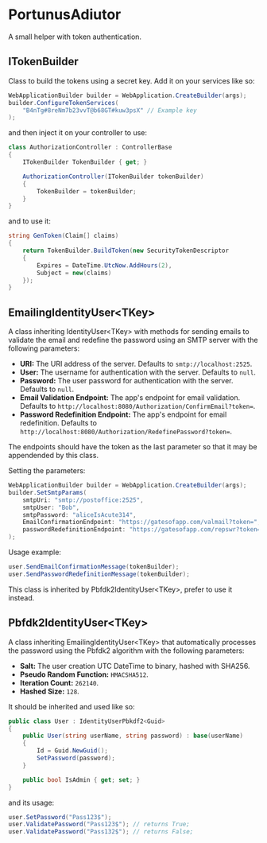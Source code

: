 # PortunusAdiutor
A small helper with token authentication.

## ITokenBuilder
Class to build the tokens using a secret key.
Add it on your services like so:

```csharp
WebApplicationBuilder builder = WebApplication.CreateBuilder(args);
builder.ConfigureTokenServices(
	"B4nTg#8reNm7b23vvT@b68GT#kuw3psX" // Example key
);
```

and then inject it on your controller to use:

```csharp
class AuthorizationController : ControllerBase
{
	ITokenBuilder TokenBuilder { get; }

	AuthorizationController(ITokenBuilder tokenBuilder)
	{
		TokenBuilder = tokenBuilder;
	}
}
```

and to use it:

```csharp
string GenToken(Claim[] claims)
{
	return TokenBuilder.BuildToken(new SecurityTokenDescriptor
	{
		Expires = DateTime.UtcNow.AddHours(2),
		Subject = new(claims)
	});
}
```

## EmailingIdentityUser\<TKey>
A class inheriting IdentityUser\<TKey> with methods for sending emails to validate the email and redefine the password using an SMTP server with the following parameters:
 - **URI:** The URI address of the server. Defaults to `smtp://localhost:2525`.
 - **User:** The username for authentication with the server. Defaults to `null`.
 - **Password:** The user password for authentication with the server. Defaults to `null`.
 - **Email Validation Endpoint:** The app's endpoint for email validation. Defaults to `http://localhost:8080/Authorization/ConfirmEmail?token=`.
 - **Password Redefinition Endpoint:** The app's endpoint for email redefinition. Defaults to `http://localhost:8080/Authorization/RedefinePassword?token=`.

The endpoints should have the token as the last parameter so that it may be appendended by this class.

Setting the parameters:

```csharp
WebApplicationBuilder builder = WebApplication.CreateBuilder(args);
builder.SetSmtpParams(
	smtpUri: "smtp://postoffice:2525",
	smtpUser: "Bob",
	smtpPassword: "aliceIsAcute314",
	EmailConfirmationEndpoint: "https://gatesofapp.com/valmail?token=",
	passwordRedefinitionEndpoint: "https://gatesofapp.com/repswr?token="
);
```

Usage example:

```csharp
user.SendEmailConfirmationMessage(tokenBuilder);
user.SendPasswordRedefinitionMessage(tokenBuilder);
```


This class is inherited by Pbfdk2IdentityUser\<TKey>, prefer to use it instead.

## Pbfdk2IdentityUser\<TKey>
A class inheriting EmailingIdentityUser\<TKey> that automatically processes the password using the Pbfdk2 algorithm with the following parameters:
 -	**Salt:** The user creation UTC DateTime to binary, hashed with SHA256.
 -	**Pseudo Random Function:** `HMACSHA512`.
 -	**Iteration Count:** `262140`.
 -	**Hashed Size:** `128`.

It should be inherited and used like so:

```csharp
public class User : IdentityUserPbkdf2<Guid>
{
	public User(string userName, string password) : base(userName)
	{
		Id = Guid.NewGuid();
		SetPassword(password);
	}

	public bool IsAdmin { get; set; }
}
```

and its usage:

```csharp
user.SetPassword("Pass123$");
user.ValidatePassword("Pass123$"); // returns True;
user.ValidatePassword("Pass132$"); // returns False;
```

